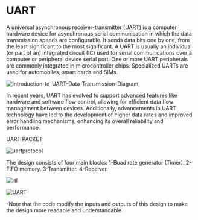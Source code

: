 # UART
A universal asynchronous receiver-transmitter (UART) is a computer hardware device for asynchronous serial communication in which the data transmission speeds are configurable. 
It sends data bits one by one, from the least significant to the most significant.
 A UART is usually an individual (or part of an) integrated circuit (IC) used for serial communications over a computer or peripheral device serial port. 
 One or more UART peripherals are commonly integrated in microcontroller chips. Specialized UARTs are used for automobiles, smart cards and SIMs.
 
![Introduction-to-UART-Data-Transmission-Diagram](https://github.com/MohamedDawod29/UART/assets/138527948/ea9c1108-8e71-4327-9bf2-2e073129dcfb)


 In recent years, UART has evolved to support advanced features like hardware and software flow control, allowing for efficient data flow management between devices. Additionally, advancements in UART technology have led to the development of higher data rates and improved error handling mechanisms, enhancing its overall reliability and performance.

 UART PACKET:

![uartprotocol](https://github.com/MohamedDawod29/UART/assets/138527948/a97cf428-b418-4f0d-b7c1-22d9ef155a13)


The design consists of four main blocks: 1-Buad rate generator (Timer).   2-FIFO memory.   3-Transmitter.   4-Receiver.

![rtl](https://github.com/MohamedDawod29/UART/assets/138527948/34db9de6-8dea-45c2-a2bd-31426a1ac100)





![UART](https://github.com/MohamedDawod29/UART/assets/138527948/bdde4077-2fa5-44ae-ac29-6e3ee76195c6)

-Note that the code modify the inputs and outputs of this design to make the design more readable and understandable.






